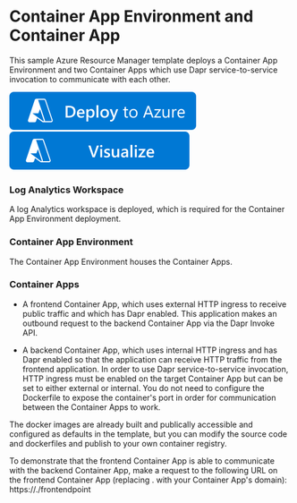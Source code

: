# Container App Environment and Container App
This sample Azure Resource Manager template deploys a Container App Environment and two Container Apps which use Dapr service-to-service invocation to communicate with each other.

[![Deploy To Azure](https://raw.githubusercontent.com/Azure/azure-quickstart-templates/master/1-CONTRIBUTION-GUIDE/images/deploytoazure.svg?sanitize=true)](https://portal.azure.com/#create/Microsoft.Template/uri/https%3A%2F%2Fraw.githubusercontent.com%2Fazureossd%2FContainer-Apps%2Fmaster%2FDapr%2Fserviceinvocation%2Fnodejs%2Fdeploy%2Fazuredeploy.json)  [![Visualize](https://raw.githubusercontent.com/Azure/azure-quickstart-templates/master/1-CONTRIBUTION-GUIDE/images/visualizebutton.svg?sanitize=true)](http://armviz.io/#/?load=https%3A%2F%2Fraw.githubusercontent.com%2Fazureossd%2FContainer-Apps%2Fmaster%2FDapr%2Fserviceinvocation%2Fnodejs%2Fdeploy%2Fazuredeploy.json)

### Log Analytics Workspace

A log Analytics workspace is deployed, which is required for the Container App Environment deployment.

### Container App Environment

The Container App Environment houses the Container Apps.

### Container Apps

- A frontend Container App, which uses external HTTP ingress to receive public traffic and which has Dapr enabled. This application makes an outbound request to the backend Container App via the Dapr Invoke API.

- A backend Container App, which uses internal HTTP ingress and has Dapr enabled so that the application can receive HTTP traffic from the frontend application. In order to use Dapr service-to-service invocation, HTTP ingress must be enabled on the target Container App but can be set to either external or internal. You do not need to configure the Dockerfile to expose the container's port in order for communication between the Container Apps to work.

The docker images are already built and publically accessible and configured as defaults in the template, but you can modify the source code and dockerfiles and publish to your own container registry.

To demonstrate that the frontend Container App is able to communicate with the backend Container App, make a request to the following URL on the frontend Container App (replacing <ContainerAppName>.<FQDNSuffix> with your Container App's domain):
https://<FrontEndContainerAppName>.<FQDNSuffix>/frontendpoint